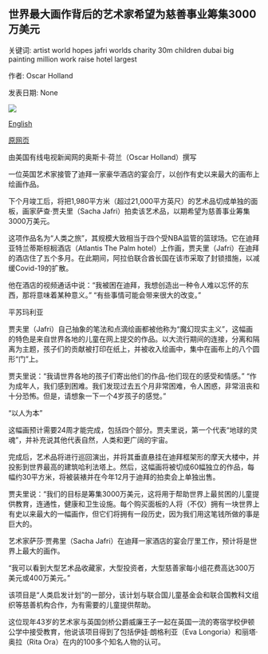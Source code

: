 ## 世界最大画作背后的艺术家希望为慈善事业筹集3000万美元

关键词: artist world hopes jafri worlds charity 30m children dubai big painting million work raise hotel largest

作者: Oscar Holland

发表日期: None

![](https://cdn.cnn.com/cnnnext/dam/assets/200820071750-restricted-02-sacha-jafri-super-tease.jpg)

[English](Artist%20behind%20world%27s%20largest%20painting%20hopes%20to%20raise%20%2430M%20for%20charity.md)

[原网页](https://edition.cnn.com/style/article/worlds-largest-painting-sacha-jafri/index.html)

由美国有线电视新闻网的奥斯卡·荷兰（Oscar Holland）撰写

一位英国艺术家接管了迪拜一家豪华酒店的宴会厅，以创作有史以来最大的画布上绘画作品。

下个月竣工后，将把1,980平方米（超过21,000平方英尺）的艺术品切成单独的面板，画家萨查·贾夫里（Sacha Jafri）拍卖该艺术品，以期希望为慈善事业筹集3000万美元。

这项作品名为“人类之旅”，其规模大致相当于四个受NBA监管的篮球场。它在迪拜亚特兰蒂斯棕榈酒店（Atlantis The Palm hotel）上作画，贾夫里（Jafri）在迪拜的酒店住了五个多月。在此期间，阿拉伯联合酋长国在该市采取了封锁措施，以减缓Covid-19的扩散。

他在酒店的视频通话中说：“我被困在迪拜，我想创造出一种令人难以忘怀的东西，那将意味着某种意义。” “有些事情可能会带来很大的改变。”

平苏玛利亚

贾夫里（Jafri）自己抽象的笔法和点滴绘画都被他称为“魔幻现实主义”，这幅画的特色是来自世界各地的儿童在网上提交的作品。以大流行期间的连接，分离和隔离为主题，孩子们的贡献被打印在纸上，并被收入绘画中，集中在画布上的八个圆形“门”上。

贾夫里说：“我请世界各地的孩子们寄出他们的作品-他们现在的感受和情感。” “作为成年人，我们感到困难。我们发现过去五个月非常困难，令人困惑，非常沮丧和十分恐怖。但是，请想象一下一个4岁孩子的感觉。”

“以人为本”

这幅画预计需要24周才能完成，包括四个部分。贾夫里说，第一个代表“地球的灵魂”，并补充说其他代表自然，人类和更广阔的宇宙。

完成后，艺术品将进行巡回演出，并将其垂直悬挂在迪拜框架形的摩天大楼中，并投影到世界最高的建筑哈利法塔上。然后，这幅画将被切成60幅独立的作品，每幅约30平方米，将被装裱并在今年12月于迪拜的拍卖会上单独出售。

贾夫里说：“我们的目标是筹集3000万美元，这将用于帮助世界上最贫困的儿童提供教育，连通性，健康和卫生设施。每个购买面板的人将（不仅）拥有一块世界上有史以来最大的一幅画作，但它们将拥有一段历史，因为我们用这笔钱所做的事是巨大的。

艺术家萨莎·贾弗里（Sacha Jafri）在迪拜一家酒店的宴会厅里工作，预计将是世界上最大的画作。

“我可以看到大型艺术品收藏家，大型投资者，大型慈善家每小组花费高达300万美元或400万美元。”

该项目是“人类启发计划”的一部分，该计划与联合国儿童基金会和联合国教科文组织等慈善机构合作，为有需要的儿童提供帮助。

这位现年43岁的艺术家与英国剑桥公爵威廉王子一起在英国一流的寄宿学校伊顿公学中接受教育，他说该项目得到了包括伊娃·朗格利亚（Eva Longoria）和丽塔·奥拉（Rita Ora）在内的100多个知名人物的认可。